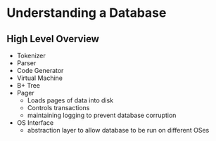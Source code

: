 # Understanding a Database

## High Level Overview
- Tokenizer
- Parser
- Code Generator
- Virtual Machine
- B+ Tree
- Pager
    - Loads pages of data into disk
    - Controls transactions
    - maintaining logging to prevent database corruption
- OS Interface
    - abstraction layer to allow database to be run on different OSes
